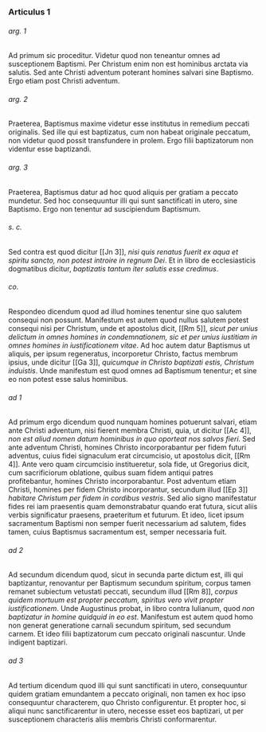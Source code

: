### Articulus 1

###### arg. 1
Ad primum sic proceditur. Videtur quod non teneantur omnes ad susceptionem Baptismi. Per Christum enim non est hominibus arctata via salutis. Sed ante Christi adventum poterant homines salvari sine Baptismo. Ergo etiam post Christi adventum.

###### arg. 2
Praeterea, Baptismus maxime videtur esse institutus in remedium peccati originalis. Sed ille qui est baptizatus, cum non habeat originale peccatum, non videtur quod possit transfundere in prolem. Ergo filii baptizatorum non videntur esse baptizandi.

###### arg. 3
Praeterea, Baptismus datur ad hoc quod aliquis per gratiam a peccato mundetur. Sed hoc consequuntur illi qui sunt sanctificati in utero, sine Baptismo. Ergo non tenentur ad suscipiendum Baptismum.

###### s. c.
Sed contra est quod dicitur [[Jn 3]], *nisi quis renatus fuerit ex aqua et spiritu sancto, non potest introire in regnum Dei*. Et in libro de ecclesiasticis dogmatibus dicitur, *baptizatis tantum iter salutis esse credimus*.

###### co.
Respondeo dicendum quod ad illud homines tenentur sine quo salutem consequi non possunt. Manifestum est autem quod nullus salutem potest consequi nisi per Christum, unde et apostolus dicit, [[Rm 5]], *sicut per unius delictum in omnes homines in condemnationem, sic et per unius iustitiam in omnes homines in iustificationem vitae*. Ad hoc autem datur Baptismus ut aliquis, per ipsum regeneratus, incorporetur Christo, factus membrum ipsius, unde dicitur [[Ga 3]], *quicumque in Christo baptizati estis, Christum induistis*. Unde manifestum est quod omnes ad Baptismum tenentur; et sine eo non potest esse salus hominibus.

###### ad 1
Ad primum ergo dicendum quod nunquam homines potuerunt salvari, etiam ante Christi adventum, nisi fierent membra Christi, quia, ut dicitur [[Ac 4]], *non est aliud nomen datum hominibus in quo oporteat nos salvos fieri*. Sed ante adventum Christi, homines Christo incorporabantur per fidem futuri adventus, cuius fidei signaculum erat circumcisio, ut apostolus dicit, [[Rm 4]]. Ante vero quam circumcisio institueretur, sola fide, ut Gregorius dicit, cum sacrificiorum oblatione, quibus suam fidem antiqui patres profitebantur, homines Christo incorporabantur. Post adventum etiam Christi, homines per fidem Christo incorporantur, secundum illud [[Ep 3]] *habitare Christum per fidem in cordibus vestris*. Sed alio signo manifestatur fides rei iam praesentis quam demonstrabatur quando erat futura, sicut aliis verbis significatur praesens, praeteritum et futurum. Et ideo, licet ipsum sacramentum Baptismi non semper fuerit necessarium ad salutem, fides tamen, cuius Baptismus sacramentum est, semper necessaria fuit.

###### ad 2
Ad secundum dicendum quod, sicut in secunda parte dictum est, illi qui baptizantur, renovantur per Baptismum secundum spiritum, corpus tamen remanet subiectum vetustati peccati, secundum illud [[Rm 8]], *corpus quidem mortuum est propter peccatum, spiritus vero vivit propter iustificationem*. Unde Augustinus probat, in libro contra Iulianum, quod *non baptizatur in homine quidquid in eo est*. Manifestum est autem quod homo non generat generatione carnali secundum spiritum, sed secundum carnem. Et ideo filii baptizatorum cum peccato originali nascuntur. Unde indigent baptizari.

###### ad 3
Ad tertium dicendum quod illi qui sunt sanctificati in utero, consequuntur quidem gratiam emundantem a peccato originali, non tamen ex hoc ipso consequuntur characterem, quo Christo configurentur. Et propter hoc, si aliqui nunc sanctificarentur in utero, necesse esset eos baptizari, ut per susceptionem characteris aliis membris Christi conformarentur.

